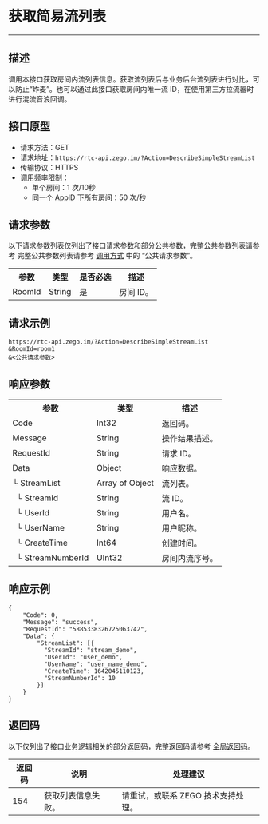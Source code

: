 # 获取简易流列表

---

## 描述

调用本接口获取房间内流列表信息。获取流列表后与业务后台流列表进行对比，可以防止“炸麦”。也可以通过此接口获取房间内唯一流 ID，在使用第三方拉流器时进行混流音浪回调。




## 接口原型

- 请求方法：GET
- 请求地址：`https://rtc-api.zego.im/?Action=DescribeSimpleStreamList`
- 传输协议：HTTPS
- 调用频率限制：
    - 单个房间：1 次/10秒
    - 同一个 AppID 下所有房间：50 次/秒



## 请求参数

以下请求参数列表仅列出了接口请求参数和部分公共参数，完整公共参数列表请参考 完整公共参数列表请参考 [调用方式](/real-time-video-server/api-reference/accessing-server-apis#公共请求参数) 中的 “公共请求参数”。


<table>
  
  <tbody><tr>
    <th>参数</th>
    <th>类型</th>
    <th>是否必选</th>
    <th>描述</th>
  </tr>
  <tr>
    <td>RoomId</td>
    <td>String</td>
    <td>是</td>
    <td>房间 ID。</td>
  </tr>
</tbody></table>




## 请求示例

```
https://rtc-api.zego.im/?Action=DescribeSimpleStreamList
&RoomId=room1
&<公共请求参数>
```

## 响应参数


<table>
  
  <tbody><tr>
    <th>参数</th>
    <th>类型</th>
    <th>描述</th>
  </tr>
  <tr>
    <td>Code</td>
    <td>Int32</td>
    <td>返回码。</td>
  </tr>
  <tr>
    <td>Message</td>
    <td>String</td>
    <td>操作结果描述。</td>
  </tr>
  <tr>
    <td>RequestId</td>
    <td>String</td>
    <td>请求 ID。</td>
  </tr>
  <tr>
    <td>Data</td>
    <td>Object</td>
    <td>响应数据。</td>
  </tr>
  <tr>
    <td>└ StreamList</td>
    <td>Array of Object</td>
    <td>流列表。</td>
  </tr>
  <tr>
    <td>&nbsp;&nbsp;└ StreamId</td>
    <td>String</td>
    <td>流 ID。</td>
  </tr>
  <tr>
    <td>&nbsp;&nbsp;└ UserId</td>
    <td>String</td>
    <td>用户名。</td>
  </tr>
  <tr>
    <td>&nbsp;&nbsp;└ UserName</td>
    <td>String</td>
    <td>用户昵称。</td>
  </tr>
  <tr>
    <td>&nbsp;&nbsp;└ CreateTime</td>
    <td>Int64</td>
    <td>创建时间。</td>
  </tr>
  <tr>
    <td>&nbsp;&nbsp;└ StreamNumberId</td>
    <td>UInt32</td>
    <td>房间内流序号。</td>
  </tr>
</tbody></table>





## 响应示例

```
{
    "Code": 0,
    "Message": "success",
    "RequestId": "5885338326725063742",
    "Data": {
        "StreamList": [{
          "StreamId": "stream_demo",
          "UserId": "user_demo",
          "UserName": "user_name_demo",
          "CreateTime": 1642045110123,
          "StreamNumberId": 10
        }]
    }
}
```

## 返回码

以下仅列出了接口业务逻辑相关的部分返回码，完整返回码请参考 [全局返回码](https://doc-zh.zego.im/)。

|返回码|说明| 处理建议 |
|-----|----|----|
| 154 | 获取列表信息失败。 | 请重试，或联系 ZEGO 技术支持处理。|
